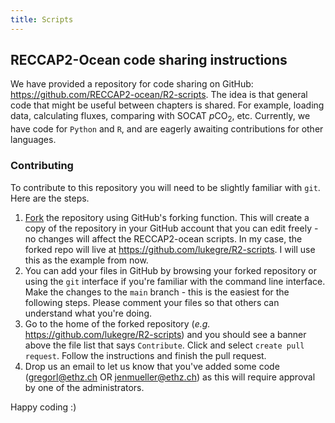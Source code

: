 ```yaml
---
title: Scripts
---
```

## RECCAP2-Ocean code sharing instructions

We have provided a repository for code sharing on GitHub: https://github.com/RECCAP2-ocean/R2-scripts.
The idea is that general code that might be useful between chapters is shared. For example, loading data, calculating fluxes, comparing with SOCAT *p*CO<sub>2</sub>, etc. Currently, we have code for `Python` and `R`, and are eagerly awaiting contributions for other languages. 

### Contributing
To contribute to this repository you will need to be slightly familiar with `git`. Here are the steps.

1. [Fork](https://docs.github.com/en/get-started/quickstart/fork-a-repo) the repository using GitHub's forking function. This will create a copy of the repository in your GitHub account that you can edit freely - no changes will affect the RECCAP2-ocean scripts. In my case, the forked repo will live at https://github.com/lukegre/R2-scripts. I will use this as the example from now. 
2.  You can add your files in GitHub by browsing your forked repository or using the `git` interface if you're familiar with the command line interface. Make the changes to the `main` branch - this is the easiest for the following steps. Please comment your files so that others can understand what you're doing. 
3. Go to the home of the forked repository (*e.g.* https://github.com/lukegre/R2-scripts) and you should see a banner above the file list that says `Contribute`. Click and select `create pull request`. Follow the instructions and finish the pull request. 
4. Drop us an email to let us know that you've added some code (gregorl@ethz.ch OR jenmueller@ethz.ch) as this will require approval by one of the administrators. 

Happy coding :)
